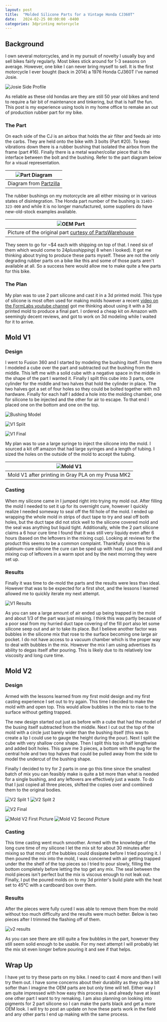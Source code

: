 ```yaml
---
layout: post
title:  "Molded Silicone Parts for a Vintage Honda CJ360T"
date:   2024-02-25 00:00:00 -0400
categories: 3dprinting motorcycle
---
```

## Background

I own several motorcycles, and in my pursuit of novelty I usually buy and sell bikes fairly regularly. Most bikes stick around for 1-3 seasons on average. However, one bike I can never bring myself to sell. It is the first motorcycle I ever bought (back in 2014) a 1976 Honda CJ360T I've named Josie.

![Josie Side Profile](/assets/molded_silicone/IMG_20180630_195125.jpg)

As reliable as these old hondas are they are still 50 year old bikes and tend to require a fair bit of maintenance and tinkering, but that is half the fun. This post is my experience using tools in my home office to remake an out of production rubber part for my bike.

### The Part

On each side of the CJ is an airbox that holds the air filter and feeds air into the carbs. They are held onto the bike with 3 bolts (Part #20). To keep vibrations down there is a rubber bushing that isolated the airbox from the frame (part #16). Finally there is a metal washer/collar piece that is the interface between the bolt and the bushing. Refer to the part diagram below for a visual representation.

| ![Part Diagram](/assets/molded_silicone/PartDiagram.png) |
|:--:|
| Diagram from [Partzilla](https://www.partzilla.com/catalog/honda/motorcycle/1976/cj360t-a/air-cleaner-side-cover) |

The rubber bushings on my motorcycle are all either missing or in various states of disintegration. The Honda part number of the bushing is `31403-323-000` and while it is no longer manufactured, some suppliers do have new-old-stock examples available. 

| ![OEM Part](/assets/molded_silicone/HON-31403-323-000-2.jpg) |
| :--: |
| Picture of the original part [curtesy of PartsWarehouse](https://www.partswarehouse.com/Honda-Rubber-HON-31403-323-000-p/HON-31403-323-000.htm) |

They seem to go for ~$4 each with shipping on top of that. I need six of them which would come to $24 plus shipping (~$8 when I looked). It got me thinking about trying to produce these parts myself. These are not the only degrading rubber parts on a bike like this and some of those parts aren't available at all. So a success here would allow me to make quite a few parts for this bike.

### The Plan

My plan was to use 2 part silicone and cast it in a 3d printed mold. This type of silicone is most often used for making molds however a recent [video on the FormLabs youtube channel](https://youtu.be/xDoUztSoyvk) got me thinking about using it with a 3d printed mold to produce a final part. I ordered a cheap kit on Amazon with seemingly decent reviews, and got to work on 3d modeling while I waited for it to arrive.

## Mold V1

### Design

I went to Fusion 360 and I started by modeling the bushing itself. From there I modeled a cube over the part and subtracted out the bushing from the middle. This left me with a solid cube with a negative space in the middle in the shape of the part I wanted it. Finally I spilt this cube into 3 parts, one cylinder for the middle and two halves that hold the cylinder in place. The two halves got a set of four holes so they could be bolted together with m3 hardware. Finally for each half I added a hole into the molding chamber, one for silicone to be injected and the other for air to escape. To that end I placed one on the bottom and one on the top.

![Bushing Model](/assets/molded_silicone/Bushing.PNG)

![V1 Split](/assets/molded_silicone/V1Split.PNG)

![V1 Final](/assets/molded_silicone/V1Final.PNG)

My plan was to use a large syringe to inject the silicone into the mold. I sourced a kit off amazon that had large syringes and a length of tubing. I sized the holes on the outside of the mold to accept the tubing.


| ![Mold V1](/assets/molded_silicone/PXL_20240225_181432659.MP.jpg)|
|:--:|
| Mold V1 after printing in Gray PLA on my Prusa MK2 |


### Casting

When my silicone came in I jumped right into trying my mold out. After filling the mold I needed to set it up for its overnight cure, however I quickly realize I needed someway to seal off the fill hole of the mold. I ended up wrapping the whole mold in strips of duct tape to try and seal off both holes, but the duct tape did not stick well to the silicone covered mold and the seal was anything but liquid tight. Additionally, while the 2 part silicone claims a 6 hour cure time I found that it was still very liquidy even after 6 hours (based on the leftovers in the mixing cup). Looking at reviews for the product this seems to be a common complaint. Thankfully since this is platinum-cure silicone the cure can be sped up with heat. I put the mold and mixing cup of leftovers in a warm spot and by the next morning they were set up.

### Results

Finally it was time to de-mold the parts and the results were less than ideal. However that was to be expected for a first shot, and the lessons I learned allowed me to quickly iterate my next attempt.

![V1 Results](/assets/molded_silicone/PXL_20240225_181503049.MP.jpg)

As you can see a large amount of air ended up being trapped in the mold and about 1/3 of the part was just missing. I think this was partly because of a poor seal from my hurried duct tape covering of the fill port also let some silicone seep out and air to take its place. But I believe another factor was bubbles in the silicone mix that rose to the surface becoming one large air pocket. I do not have access to a vacuum chamber which is the proper way to deal with bubbles in the mix. However the mix I am using advertises its ability to degas itself after pouring. This is likely due to its relatively low viscosity and long cure time.

## Mold V2

### Design

Armed with the lessons learned from my first mold design and my first casting experience I set out to try again. This time I decided to make the mold with and open top. This would allow bubbles in the mix to rise to the surface without getting trapped. 

The new design started out just as before with a cube that had the model of the busing itself subtracted from the middle. Next I cut out the top of the mold with a circle just barely wider than the bushing itself (this was to create a lip I could use to gauge the height during the pour). Next I split the cube with very shallow cone shape. Then I split this top in half lengthwise and added bolt holes. This gave me 3 pieces, a bottom with the pug for the central hole and two top halves that could be pulled away from the side to model the undercut of the bushing shape.

Finally I decided to try for 2 parts in one go this time since the smallest batch of mix you can feasibly make is quite a bit more than what is needed for a single bushing, and any leftovers are effectively just a waste. To do that I just copied all three pieces, shifted the copies over and combined them to the original bodies. 

![V2 Split 1](/assets/molded_silicone/V2Split.PNG)
![V2 Split 2](/assets/molded_silicone/V2Split2.PNG)

![V2 Final](/assets/molded_silicone/V2Final.PNG)


![Mold V2 First Picture](/assets/molded_silicone/PXL_20240225_184117452.MP.jpg)
![Mold V2 Second Picture](/assets/molded_silicone/PXL_20240225_184133340.MP.jpg)

### Casting

This time casting went much smoother. Armed with the knowledge of the long cure time of my silicone I let the mix sit for about 30 minutes after mixing so that most of the bubbles could dissipate before I tried pouring it. I then poured the mix into the mold, I was concerned with air getting trapped under the the shelf of the top pieces so I tried to pour slowly, filling the bottom completely before letting the top get any mix. The seal between the mold pieces isn't perfect but the mix is viscous enough to not leak out. Finally, I put the poured molds on to my 3d printer's build plate with the heat set to 45°C with a  cardboard box over them. 

### Results

After the pieces were fully cured I was able to remove them from the mold without too much difficulty and the results were much better. Below is two pieces after I trimmed the flashing off of them.

![v2 results](/assets/molded_silicone/PXL_20240225_190009421.MP.jpg)

As you can see there are still quite a few bubbles in the part, however they still seem solid enough to be usable. For my next attempt I will probably let the mix sit even longer before pouring it and see if that helps.

## Wrap Up

I have yet to try these parts on my bike. I need to cast 4 more and then I will try them out. I have some concerns about their durability as they quite a bit softer than I imagine the OEM parts are but only time will tell. Either way I am quite impressed with how easy this process is and already have at least one other part I want to try remaking. I am also planning on looking into pigments for 2 part silicone so I can make the parts black and get a more OEM look. I will try to post an update on how these parts work in the field and any other parts I end up making with the same process.